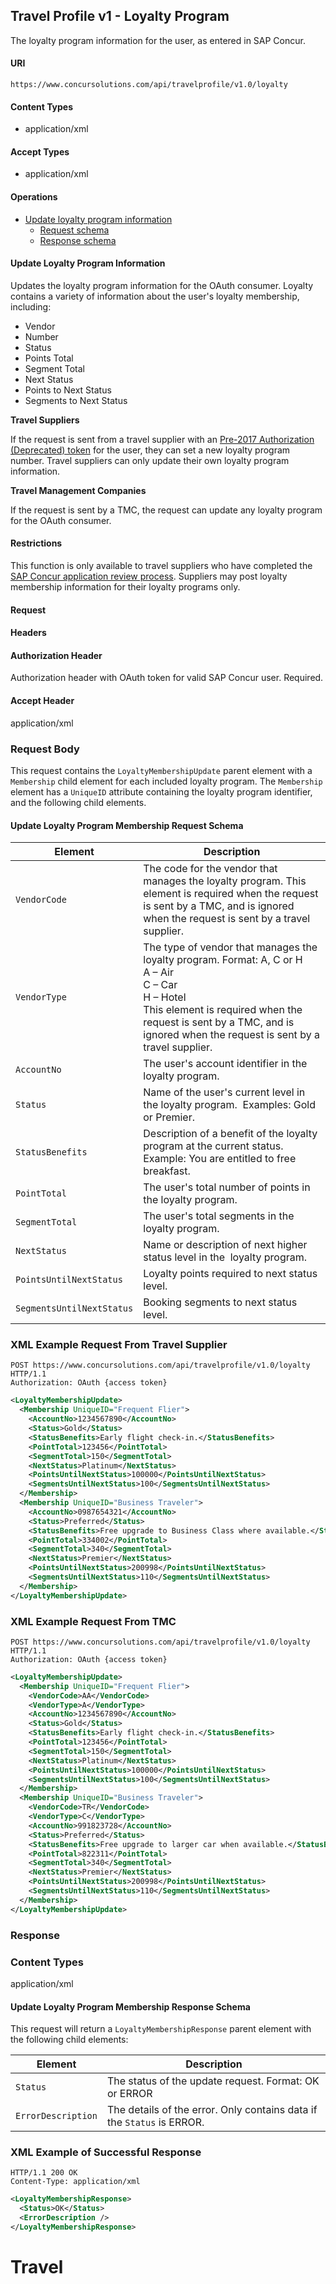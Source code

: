 
## Travel Profile v1 - Loyalty Program


The loyalty program information for the user, as entered in SAP Concur.

#### URI

`https://www.concursolutions.com/api/travelprofile/v1.0/loyalty`

#### Content Types

* application/xml

#### Accept Types

* application/xml

#### Operations

* [Update loyalty program information](#a1)
  * [Request schema](#requestschema)
  * [Response schema](#responseschema)

#### <a name="a1">Update Loyalty Program Information</a>

Updates the loyalty program information for the OAuth consumer. Loyalty contains a variety of information about the user's loyalty membership, including:

* Vendor
* Number
* Status
* Points Total
* Segment Total
* Next Status
* Points to Next Status
* Segments to Next Status

**Travel Suppliers**

If the request is sent from a travel supplier with an [Pre-2017 Authorization (Deprecated) token](/api-reference/authentication/authorization-pre-2017.html#access-tokens) for the user, they can set a new loyalty program number. Travel suppliers can only update their own loyalty program information.

**Travel Management Companies**

If the request is sent by a TMC, the request can update any loyalty program for the OAuth consumer.

#### Restrictions

This function is only available to travel suppliers who have completed the [SAP Concur application review process](/manage-apps/app-certification.html). Suppliers may post loyalty membership information for their loyalty programs only.

#### Request

#### Headers

#### Authorization Header

Authorization header with OAuth token for valid SAP Concur user. Required.

#### Accept Header

application/xml

### Request Body

This request contains the `LoyaltyMembershipUpdate` parent element with a `Membership` child element for each included loyalty program. The `Membership` element has a `UniqueID` attribute containing the loyalty program identifier, and the following child elements.

#### <a name="requestschema"></a>Update Loyalty Program Membership Request Schema

Element|Description
---|---
`VendorCode`|The code for the vendor that manages the loyalty program. This element is required when the request is sent by a TMC, and is ignored when the request is sent by a travel supplier.
`VendorType`|The type of vendor that manages the loyalty program. Format: A, C or H<br>A – Air<br>C – Car<br>H – Hotel<br>This element is required when the request is sent by a TMC, and is ignored when the request is sent by a travel supplier.
`AccountNo`|The user's account identifier in the loyalty program.
`Status`|Name of the user's current level in the loyalty program.  Examples: Gold or Premier.
`StatusBenefits`|Description of a benefit of the loyalty program at the current status. Example: You are entitled to free breakfast.
`PointTotal`|The user's total number of points in the loyalty program.
`SegmentTotal`|The user's total segments in the loyalty program.
`NextStatus`|Name or description of next higher status level in the  loyalty program.
`PointsUntilNextStatus`|Loyalty points required to next status level.
`SegmentsUntilNextStatus`|Booking segments to next status level.

###  XML Example Request From Travel Supplier

```shell
POST https://www.concursolutions.com/api/travelprofile/v1.0/loyalty HTTP/1.1
Authorization: OAuth {access token}
```

```xml
<LoyaltyMembershipUpdate>
  <Membership UniqueID="Frequent Flier">
    <AccountNo>1234567890</AccountNo>
    <Status>Gold</Status>
    <StatusBenefits>Early flight check-in.</StatusBenefits>
    <PointTotal>123456</PointTotal>
    <SegmentTotal>150</SegmentTotal>
    <NextStatus>Platinum</NextStatus>
    <PointsUntilNextStatus>100000</PointsUntilNextStatus>
    <SegmentsUntilNextStatus>100</SegmentsUntilNextStatus>
  </Membership>
  <Membership UniqueID="Business Traveler">
    <AccountNo>0987654321</AccountNo>
    <Status>Preferred</Status>
    <StatusBenefits>Free upgrade to Business Class where available.</StatusBenefits>
    <PointTotal>334002</PointTotal>
    <SegmentTotal>340</SegmentTotal>
    <NextStatus>Premier</NextStatus>
    <PointsUntilNextStatus>200998</PointsUntilNextStatus>
    <SegmentsUntilNextStatus>110</SegmentsUntilNextStatus>
  </Membership>
</LoyaltyMembershipUpdate>
```

###  XML Example Request From TMC

```shell
POST https://www.concursolutions.com/api/travelprofile/v1.0/loyalty HTTP/1.1
Authorization: OAuth {access token}
```

```xml
<LoyaltyMembershipUpdate>
  <Membership UniqueID="Frequent Flier">
    <VendorCode>AA</VendorCode>
    <VendorType>A</VendorType>
    <AccountNo>1234567890</AccountNo>
    <Status>Gold</Status>
    <StatusBenefits>Early flight check-in.</StatusBenefits>
    <PointTotal>123456</PointTotal>
    <SegmentTotal>150</SegmentTotal>
    <NextStatus>Platinum</NextStatus>
    <PointsUntilNextStatus>100000</PointsUntilNextStatus>
    <SegmentsUntilNextStatus>100</SegmentsUntilNextStatus>
  </Membership>
  <Membership UniqueID="Business Traveler">
    <VendorCode>TR</VendorCode>
    <VendorType>C</VendorType>
    <AccountNo>991823728</AccountNo>
    <Status>Preferred</Status>
    <StatusBenefits>Free upgrade to larger car when available.</StatusBenefits>
    <PointTotal>822311</PointTotal>
    <SegmentTotal>340</SegmentTotal>
    <NextStatus>Premier</NextStatus>
    <PointsUntilNextStatus>200998</PointsUntilNextStatus>
    <SegmentsUntilNextStatus>110</SegmentsUntilNextStatus>
  </Membership>
</LoyaltyMembershipUpdate>
```

###  Response

### Content Types

application/xml

#### <a name="responseschema"></a>Update Loyalty Program Membership Response Schema

This request will return a `LoyaltyMembershipResponse` parent element with the following child elements:

Element|Description
---|---
`Status`|The status of the update request. Format: OK or ERROR
`ErrorDescription`|The details of the error. Only contains data if the `Status` is ERROR.

###  XML Example of Successful Response

```shell
HTTP/1.1 200 OK
Content-Type: application/xml
```

```xml
<LoyaltyMembershipResponse>
  <Status>OK</Status>
  <ErrorDescription />
</LoyaltyMembershipResponse>
```
# Travel
